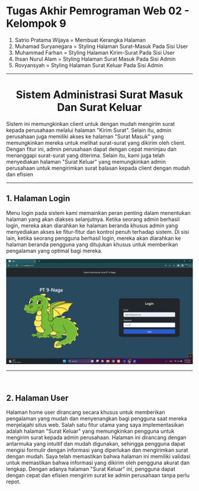 # Tugas Akhir Pemrograman Web 02 - Kelompok 9

<ol>
  <li>Satrio Pratama Wijaya = Membuat Kerangka Halaman</li>
  <li>Muhamad Suryanegara = Styling Halaman Surat-Masuk Pada Sisi User</li>
  <li>Muhammad Farhan = Styling Halaman Kirim-Surat Pada Sisi User</li>
  <li>Ihsan Nurul Alam = Styling Halaman Surat Masuk Pada Sisi Admin</li>
  <li>Rovyansyah = Styling Halaman Surat Keluar Pada Sisi Admin</li>
</ol>
<hr>
<h1 align="center">Sistem Administrasi Surat Masuk Dan Surat Keluar</h1>
<p>Sistem ini memungkinkan client untuk dengan mudah mengirim surat kepada perusahaan melalui halaman "Kirim Surat". Selain itu, admin perusahaan juga memiliki akses ke halaman "Surat Masuk" yang memungkinkan mereka untuk melihat surat-surat yang dikirim oleh client. Dengan fitur ini, admin perusahaan dapat dengan cepat meninjau dan menanggapi surat-surat yang diterima. Selain itu, kami juga telah menyediakan halaman "Surat Keluar" yang memungkinkan admin perusahaan untuk mengirimkan surat balasan kepada client dengan mudah dan efisien</p>
<hr>
<h2>1. Halaman Login</h2>
<p>Menu login pada sistem kami memainkan peran penting dalam menentukan halaman yang akan diakses selanjutnya. Ketika seorang admin berhasil login, mereka akan diarahkan ke halaman beranda khusus admin yang menyediakan akses ke fitur-fitur dan kontrol penuh terhadap sistem.  Di sisi lain, ketika seorang pengguna berhasil login, mereka akan diarahkan ke halaman beranda pengguna yang ditujukan khusus untuk memberikan pengalaman yang optimal bagi mereka. </p>
<img src="Screenshot/Login(admin).png" width="1200" />
<hr>
<br>
<h2>2. Halaman User</h2>
<p>Halaman home user dirancang secara khusus untuk memberikan pengalaman yang mudah dan menyenangkan bagi pengguna saat mereka menjelajahi situs web. Salah satu fitur utama yang saya implementasikan adalah halaman "Surat Keluar" yang memungkinkan pengguna untuk mengirim surat kepada admin perusahaan. Halaman ini dirancang dengan antarmuka yang intuitif dan mudah digunakan, sehingga pengguna dapat mengisi formulir dengan informasi yang diperlukan dan mengirimkan surat dengan mudah. Saya telah memastikan bahwa halaman ini memiliki validasi untuk memastikan bahwa informasi yang dikirim oleh pengguna akurat dan lengkap. Dengan adanya halaman "Surat Keluar" ini, pengguna dapat dengan cepat dan efisien mengirim surat ke admin perusahaan tanpa perlu repot.</p>

